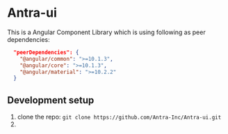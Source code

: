 # Antra-ui

This is a Angular Component Library which is using following as peer dependencies:

```json
  "peerDependencies": {
    "@angular/common": ">=10.1.3",
    "@angular/core": ">=10.1.3",
    "@angular/material": ">=10.2.2"
  }
```

## Development setup

1. clone the repo: `git clone https://github.com/Antra-Inc/Antra-ui.git`
2.
